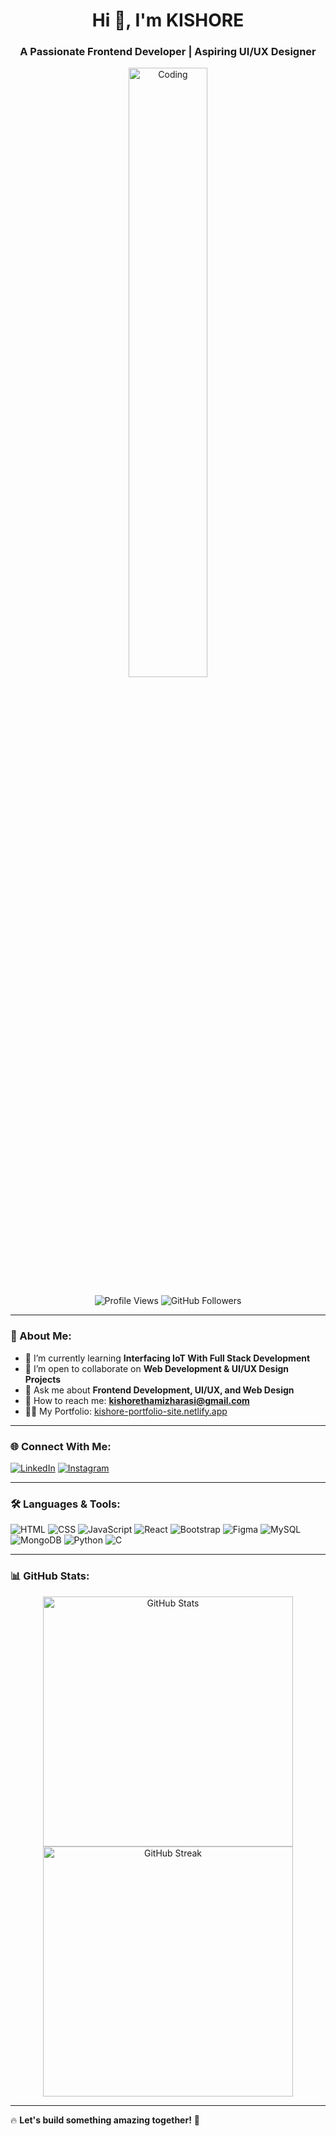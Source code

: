 <h1 align="center">Hi 👋, I'm KISHORE</h1>
<h3 align="center">A Passionate Frontend Developer | Aspiring UI/UX Designer</h3>

<p align="center">
  <img src="https://media.tenor.com/rePDfDWO3XoAAAAd/hacking.gif" alt="Coding" width="50%" />
</p>

<p align="center">
  <img src="https://komarev.com/ghpvc/?username=KishoreGitHub&label=Profile%20views&color=0000FF&style=flat" alt="Profile Views" />
  <img src="https://img.shields.io/github/followers/KishoreGitHub?label=Followers&style=social" alt="GitHub Followers" />
</p>

---

### 🚀 About Me:
- 🌱 I’m currently learning **Interfacing IoT With Full Stack Development**
- 👯️ I’m open to collaborate on **Web Development & UI/UX Design Projects**
- 💬 Ask me about **Frontend Development, UI/UX, and Web Design**
- 📧 How to reach me: **kishorethamizharasi@gmail.com**
- 👨‍💻 My Portfolio: [kishore-portfolio-site.netlify.app](https://kishore-portfolio-site.netlify.app/)

---

### 🌐 Connect With Me:
<p>
  <a href="https://www.linkedin.com/in/kishore-s-4168572b3" target="_blank"><img src="https://img.shields.io/badge/LinkedIn-0A66C2?style=for-the-badge&logo=linkedin&logoColor=white" alt="LinkedIn" /></a>
  <a href="https://www.instagram.com/kishore_the_arrogant" target="_blank"><img src="https://img.shields.io/badge/Instagram-E4405F?style=for-the-badge&logo=instagram&logoColor=white" alt="Instagram" /></a>
</p>

---

### 🛠️ Languages & Tools:
<p>
  <img src="https://img.shields.io/badge/HTML5-%23E34F26.svg?style=for-the-badge&logo=html5&logoColor=white" alt="HTML" />
  <img src="https://img.shields.io/badge/CSS3-%231572B6.svg?style=for-the-badge&logo=css3&logoColor=white" alt="CSS" />
  <img src="https://img.shields.io/badge/JavaScript-%23F7DF1E.svg?style=for-the-badge&logo=javascript&logoColor=black" alt="JavaScript" />
  <img src="https://img.shields.io/badge/React-%2361DAFB.svg?style=for-the-badge&logo=react&logoColor=black" alt="React" />
  <img src="https://img.shields.io/badge/Bootstrap-%23563D7C.svg?style=for-the-badge&logo=bootstrap&logoColor=white" alt="Bootstrap" />
  <img src="https://img.shields.io/badge/Figma-%23F24E1E.svg?style=for-the-badge&logo=figma&logoColor=white" alt="Figma" />
  <img src="https://img.shields.io/badge/MySQL-%234479A1.svg?style=for-the-badge&logo=mysql&logoColor=white" alt="MySQL" />
  <img src="https://img.shields.io/badge/MongoDB-%2347A248.svg?style=for-the-badge&logo=mongodb&logoColor=white" alt="MongoDB" />
  <img src="https://img.shields.io/badge/Python-%233776AB.svg?style=for-the-badge&logo=python&logoColor=white" alt="Python" />
  <img src="https://img.shields.io/badge/Java-%23007396.svg?style=for-the-badge&logo=c&logoColor=white" alt="C" />
</p>

---

### 📊 GitHub Stats:
<p align="center">
  <img src="https://github-readme-stats.vercel.app/api?username=KishoreGitHub&show_icons=true&theme=blueberry" alt="GitHub Stats" width="400" />
  <img src="https://github-readme-streak-stats.herokuapp.com/?user=KishoreGitHub&theme=blueberry" alt="GitHub Streak" width="400" />
</p>

---

🔥 **Let's build something amazing together!** 🚀
